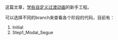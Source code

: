 这篇文章，[学些自定义过渡动画](http://code4blues.github.io/2014/07/03/0010_学习自定义过渡动画/)的新手工程。

可以选择不同的branch来查看各个阶段的代码，目前有：

1. Initial
2. Step1_Modal_Segue